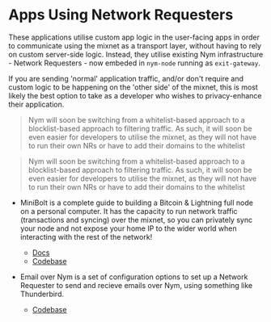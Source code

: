 # Apps Using Network Requesters
These applications utilise custom app logic in the user-facing apps in order to communicate using the mixnet as a transport layer, without having to rely on custom server-side logic. Instead, they utilise existing Nym infrastructure - Network Requesters - now embeded in `nym-node` running as `exit-gateway`.

If you are sending 'normal' application traffic, and/or don't require and custom logic to be happening on the 'other side' of the mixnet, this is most likely the best option to take as a developer who wishes to privacy-enhance their application.

> Nym will soon be switching from a whitelist-based approach to a blocklist-based approach to filtering traffic. As such, it will soon be even easier for developers to utilise the mixnet, as they will not have to run their own NRs or have to add their domains to the whitelist


> Nym will soon be switching from a whitelist-based approach to a blocklist-based approach to filtering traffic. As such, it will soon be even easier for developers to utilise the mixnet, as they will not have to run their own NRs or have to add their domains to the whitelist 
 
<!-- I DON't THINK THIS WORKS NOW, NEED RESEARCH AND UPGRADE
- DarkFi over Nym leverages Nym’s mixnet as a pluggable transport for DarkIRC, their p2p IRC variant. Users can anonymously connect to peers over the network, ensuring secure and private communication within the DarkFi ecosystem. Written in **Rust**.
  - [Docs](https://darkrenaissance.github.io/darkfi/clients/nym_outbound.html?highlight=nym#3--run)
  - [Github](https://github.com/darkrenaissance/darkfi/tree/master/doc) 
-->


- MiniBolt is a complete guide to building a Bitcoin & Lightning full node on a personal computer. It has the capacity to run network traffic (transactions and syncing) over the mixnet, so you can privately sync your node and not expose your home IP to the wider world when interacting with the rest of the network!
  - [Docs](https://v2.minibolt.info/bonus-guides/system/nym-mixnet#proxying-bitcoin-core)
  - [Codebase](https://github.com/minibolt-guide/minibolt)


- Email over Nym is a set of configuration options to set up a Network Requester to send and recieve emails over Nym, using something like Thunderbird.
  - [Codebase](https://github.com/dial0ut/nymstr-email)

